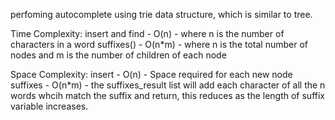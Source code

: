 perfoming autocomplete using trie data structure, which is similar to tree. 

Time Complexity:
insert and find  - O(n) - where n is the number of characters in a word 
suffixes() - O(n*m) - where n is the total number of nodes and m is the number of children of each node 

Space Complexity:
insert - O(n) - Space required for each new node
suffixes - O(n*m) - the suffixes_result list will add each character of all the n words whcih match the suffix and return, this reduces as the length of suffix variable increases.